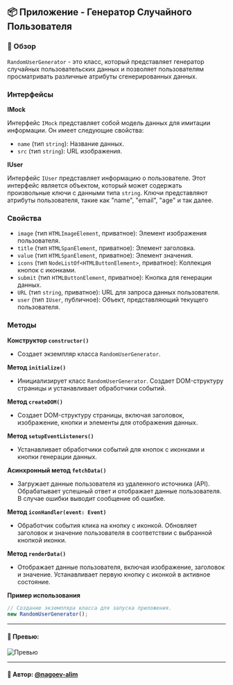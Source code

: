 ## 📦 Приложение - Генератор Случайного Пользователя

### 🚀 Обзор
`RandomUserGenerator` - это класс, который представляет генератор случайных пользовательских данных и позволяет пользователям просматривать различные атрибуты сгенерированных данных.

### Интерфейсы

**IMock**

Интерфейс `IMock` представляет собой модель данных для имитации информации. Он имеет следующие свойства:

- `name` (тип `string`): Название данных.
- `src` (тип `string`): URL изображения.

**IUser**

Интерфейс `IUser` представляет информацию о пользователе. Этот интерфейс является объектом, который может содержать произвольные ключи с данными типа `string`. Ключи представляют атрибуты пользователя, такие как "name", "email", "age" и так далее.

### Свойства

- `image` (тип `HTMLImageElement`, приватное): Элемент изображения пользователя.
- `title` (тип `HTMLSpanElement`, приватное): Элемент заголовка.
- `value` (тип `HTMLSpanElement`, приватное): Элемент значения.
- `icons` (тип `NodeListOf<HTMLButtonElement>`, приватное): Коллекция кнопок с иконками.
- `submit` (тип `HTMLButtonElement`, приватное): Кнопка для генерации данных.
- `URL` (тип `string`, приватное): URL для запроса данных пользователя.
- `user` (тип `IUser`, публичное): Объект, представляющий текущего пользователя.

### Методы

**Конструктор `constructor()`**

- Создает экземпляр класса `RandomUserGenerator`.

**Метод `initialize()`**

- Инициализирует класс `RandomUserGenerator`. Создает DOM-структуру страницы и устанавливает обработчики событий.

**Метод `createDOM()`**

- Создает DOM-структуру страницы, включая заголовок, изображение, кнопки и элементы для отображения данных.

 **Метод `setupEventListeners()`**

- Устанавливает обработчики событий для кнопок с иконками и кнопки генерации данных.

**Асинхронный метод `fetchData()`**

- Загружает данные пользователя из удаленного источника (API). Обрабатывает успешный ответ и отображает данные пользователя. В случае ошибки выводит сообщение об ошибке.

 **Метод `iconHandler(event: Event)`**

- Обработчик события клика на кнопку с иконкой. Обновляет заголовок и значение пользователя в соответствии с выбранной кнопкой иконки.

 **Метод `renderData()`**

- Отображает данные пользователя, включая изображение, заголовок и значение. Устанавливает первую кнопку с иконкой в активное состояние.

**Пример использования**

```javascript
// Создание экземпляра класса для запуска приложения.
new RandomUserGenerator();
```
---

#### 🌄 Превью:

![Превью](https://lh3.googleusercontent.com/drive-viewer/AITFw-y07XyJSqUtOcLUW85asHM1a6QYfXYOsOioISaU4T8mC5a55brsivMbdNd5uJPCmAy0UYAf5vPafqhdynl8aqAdtj4q=s1600)


-----

#### 🙌 Автор: [@nagoev-alim](https://github.com/nagoev-alim)

